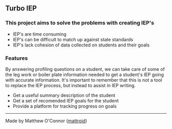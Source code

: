 ## Turbo IEP

### This project aims to solve the problems with creating IEP's 

  * IEP's are time consuming
  * IEP's can be difficult to match up against state standards
  * IEP's lack cohesion of data collected on students and their goals

### Features

By answering profiling questions on a student, we can take care of some of the leg work or boiler plate information needed to get a student's IEP going with accurate information. It's important to remember that this is not a tool to replace the IEP process, but instead to assist in IEP writing. 

  * Get a useful summary description of the student
  * Get a set of recomended IEP goals for the student
  * Provide a platform for tracking progress on goals 

---
Made by Matthew O'Connor ([mattroid](http://teamwic.com)) 
